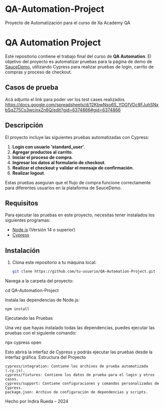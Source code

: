 # QA-Automation-Project
Proyecto de Automatización para el curso de Xa Academy QA 
# QA Automation Project

Este repositorio contiene el trabajo final del curso de **QA Automation**. El objetivo del proyecto es automatizar pruebas para la página de demo de [SauceDemo](https://www.saucedemo.com/), utilizando Cypress para realizar pruebas de login, carrito de compras y proceso de checkout.
## Casos de prueba
Acá adjunto el link para poder ver los test cases realizados 
https://docs.google.com/spreadsheets/d/12KbwNso6S_YDGfVDc8FJuhSNxbSqZ75Cs3wcinxZn6Q/edit?gid=6374866#gid=6374866
## Descripción

El proyecto incluye las siguientes pruebas automatizadas con Cypress:
1. **Login con usuario 'standard_user'**.
2. **Agregar productos al carrito**.
3. **Iniciar el proceso de compra**.
4. **Ingresar los datos al formulario de checkout**.
5. **Realizar el checkout y validar el mensaje de confirmación**.
6. **Realizar logout**.

Estas pruebas aseguran que el flujo de compra funcione correctamente para diferentes usuarios en la plataforma de SauceDemo.

## Requisitos

Para ejecutar las pruebas en este proyecto, necesitas tener instalados los siguientes programas:

- [Node.js](https://nodejs.org/) (Versión 14 o superior)
- [Cypress](https://www.cypress.io/)

## Instalación

1. Clona este repositorio a tu máquina local:

   ```bash
   git clone https://github.com/tu-usuario/QA-Automation-Project.git
Navega a la carpeta del proyecto:

cd QA-Automation-Project

Instala las dependencias de Node.js:

    npm install

Ejecutando las Pruebas

Una vez que hayas instalado todas las dependencias, puedes ejecutar las pruebas con el siguiente comando:

npx cypress open

Esto abrirá la interfaz de Cypress y podrás ejecutar las pruebas desde la interfaz gráfica.
Estructura del Proyecto

    cypress/integration: Contiene los archivos de prueba automatizada (.cy.js).
    cypress/fixtures: Contiene los datos de prueba para el login y otros casos.
    cypress/support: Contiene configuraciones y comandos personalizados de Cypress.
    package.json: Archivo de configuración de dependencias y scripts.


Hecho por Indira Rueda – 2024
